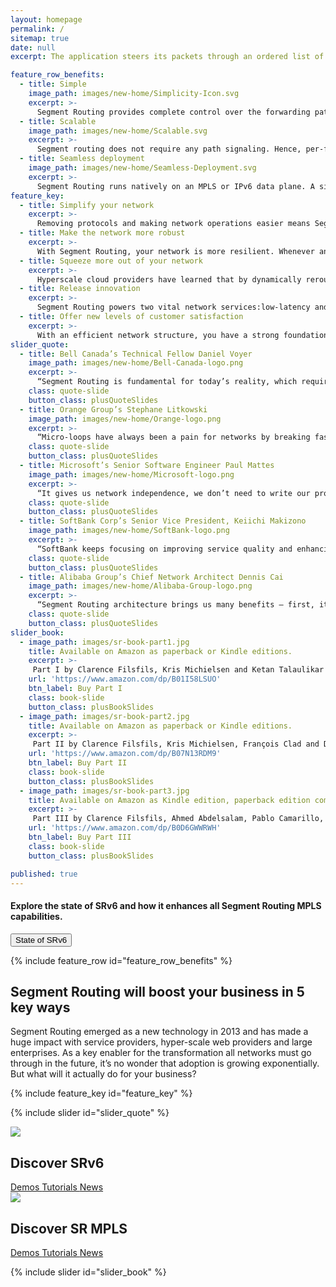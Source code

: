 ```yaml
---
layout: homepage
permalink: /
sitemap: true
date: null
excerpt: The application steers its packets through an ordered list of instructions and realizes end-to-end policy without creating any per-flow state in the network.

feature_row_benefits: 
  - title: Simple
    image_path: images/new-home/Simplicity-Icon.svg
    excerpt: >-
      Segment Routing provides complete control over the forwarding paths by combining simple network instructions. It does not require any additional protocol. Indeed in some cases it removes unnecessary protocols simplifying your network.
  - title: Scalable
    image_path: images/new-home/Scalable.svg
    excerpt: >-
      Segment routing does not require any path signaling. Hence, per-flow state only needs to be maintained at the ingress node of the SR domain increasing your network flexibility while reducing cost.
  - title: Seamless deployment
    image_path: images/new-home/Seamless-Deployment.svg
    excerpt: >-
      Segment Routing runs natively on an MPLS or IPv6 data plane. A simple software upgrade will enable your hardware to run it. Also, Segment Routing can coexist with your existing LDP network, making the migration painless.
feature_key: 
  - title: Simplify your network
    excerpt: >-
      Removing protocols and making network operations easier means Segment Routing is your fast track to network simplification.
  - title: Make the network more robust
    excerpt: >-
      With Segment Routing, your network is more resilient. Whenever and wherever a node or a link fails in the network, connectivity is restored in under 50 milliseconds!
  - title: Squeeze more out of your network
    excerpt: >-
      Hyperscale cloud providers have learned that by dynamically rerouting traffic, they can reach an overall capacity utilization of 80 percent or more.
  - title: Release innovation
    excerpt: >-
      Segment Routing powers two vital network services:low-latency and disjointness.
  - title: Offer new levels of customer satisfaction
    excerpt: >-
      With an efficient network structure, you have a strong foundation on which to offer a best-in-class end-user experience.
slider_quote: 
  - title: Bell Canada’s Technical Fellow Daniel Voyer
    image_path: images/new-home/Bell-Canada-logo.png
    excerpt: >-
      “Segment Routing is fundamental for today’s reality, which requires on-demand services as well as exponential bandwidth growth. Streamlining the IP protocols stack in order to provide a simplified service assurance support model for day-to-day is the key benefit.”
    class: quote-slide
    button_class: plusQuoteSlides
  - title: Orange Group’s Stephane Litkowski
    image_path: images/new-home/Orange-logo.png
    excerpt: >-
      “Micro-loops have always been a pain for networks by breaking fast-reroute or creating micro-congestions. Now, thanks to the Segment Routing building blocks, we have the technology to easily build loop free paths in the network in a simple way.”
    class: quote-slide
    button_class: plusQuoteSlides
  - title: Microsoft’s Senior Software Engineer Paul Mattes
    image_path: images/new-home/Microsoft-logo.png
    excerpt: >-
      “It gives us network independence, we don’t need to write our proprietary agent for every box we want to buy, we get to use standard IGP to set up our connectivity instead of having to do that ourselves. Segment Routing lets you program only the edge. We don’t have the problem of tunnel setup synchronization; the network configures itself.”
    class: quote-slide
    button_class: plusQuoteSlides
  - title: SoftBank Corp’s Senior Vice President, Keiichi Makizono
    image_path: images/new-home/SoftBank-logo.png
    excerpt: >-
      “SoftBank keeps focusing on improving service quality and enhancing the reliability and agility of networks while reducing costs. Cisco’s advanced network technologies and support have allowed us to establish the next-generation mobile IP core network platform that meets the bandwidth demand.”
    class: quote-slide
    button_class: plusQuoteSlides
  - title: Alibaba Group’s Chief Network Architect Dennis Cai
    image_path: images/new-home/Alibaba-Group-logo.png
    excerpt: >-
      “Segment Routing architecture brings us many benefits – first, it can be easily deployed in our existing network infrastructure; second, the ability to have fine-grain control over how the network transports applications while being stateless meets our elasticity requirements. It helps us to deliver a better end-user experience.”
    class: quote-slide
    button_class: plusQuoteSlides
slider_book:
  - image_path: images/sr-book-part1.jpg  
    title: Available on Amazon as paperback or Kindle editions.
    excerpt: >-
     Part I by Clarence Filsfils, Kris Michielsen and Ketan Talaulikar walks the reader through the journey that led to the invention Segment Routing. Besides describing the SR functionalities, it also describes the intuition behind the key concepts and explains why it was designed this way.
    url: 'https://www.amazon.com/dp/B01I58LSUO'
    btn_label: Buy Part I
    class: book-slide
    button_class: plusBookSlides
  - image_path: images/sr-book-part2.jpg  
    title: Available on Amazon as paperback or Kindle editions.
    excerpt: >-
     Part II by Clarence Filsfils, Kris Michielsen, François Clad and Daniel Voyer explains how Segment Routing has changed the game of Traffic Engineering in Service Provider and Enterprise networks by finding the right balance between distributed intelligence and centralized control.
    url: 'https://www.amazon.com/dp/B07N13RDM9'
    btn_label: Buy Part II
    class: book-slide
    button_class: plusBookSlides
  - image_path: images/sr-book-part3.jpg
    title: Available on Amazon as Kindle edition, paperback edition coming soon!
    excerpt: >-
     Part III by Clarence Filsfils, Ahmed Abdelsalam, Pablo Camarillo, Francois Clad and Kris Michielsen explains how Segment Routing over IPv6 dataplane (SRv6) emerges as the key enabler of a new era of networking. Integrating the Segment Routing functionalities with the native capabilities of IPv6 to create a self-sufficient solution. This powerful synergy unlocks possibilities for increased network efficiency, enhanced control, and greater versatility, which are critical in modern networking environments.
    url: 'https://www.amazon.com/dp/B0D6GWWRWH'
    btn_label: Buy Part III
    class: book-slide
    button_class: plusBookSlides

published: true
---
```

<div class="home-notice">
  <div class="container">
      <h4>Explore the state of SRv6 and how it enhances all Segment Routing MPLS capabilities.</h4>
      <a href="{{ 'srv6-status' | relative_url }}" target="_blank">
        <button >State of SRv6</button>
      </a>
  </div>
</div>

{% include feature_row id="feature_row_benefits" %}
<div style="clear: both;"></div>

<div class="feature-keys">
  <div class="container feature-keys-content">
    <h2 class="section-title white">Segment Routing will boost your business in 5 key ways</h2>
    <div class="section-description white">
      Segment Routing emerged as a new technology in 2013 and has made a huge impact with service providers, hyper-scale web providers and large enterprises. As a key enabler for the transformation all networks must go through in the future, it’s no wonder that adoption is growing exponentially. But what will it actually do for your business?
    </div>
  </div>
</div>

{% include feature_key id="feature_key" %}

{% include slider id="slider_quote" %}

<div class="discover-tech">
  <div class="discover-tech-image-srv6">
    <img class="tech-image" src="{{site.baseurl}}/images/new-home/SRv6_transparent.png">
  </div>
  <div class="discover-tech-content">
    <div class="discover-tech-content-block">
      <h2 class="features-title">Discover <span class="discover-tech-span">SRv6</span></h2>
      <div class="descover-tech-links">
        <a href="{{ 'srv6-demos' | relative_url }}" class="discover-tech-link">Demos <i class="fas fa-arrow-circle-right"></i></a>
        <a href="{{ 'srv6-tutorials' | relative_url }}" class="discover-tech-link">Tutorials <i class="fas fa-arrow-circle-right"></i></a>
        <a href="{{ 'srv6-news' | relative_url }}" class="discover-tech-link">News <i class="fas fa-arrow-circle-right"></i></a>
      </div>
    </div>
  </div>
</div>
<div class="discover-tech">
  <div class="discover-tech-image-srmpls">
    <img class="tech-image" src="{{site.baseurl}}/images/new-home/SR_MPLS_transparent.png">
  </div>
  <div class="discover-tech-content left">
    <div class="discover-tech-content-block">
      <h2 class="features-title">Discover <span class="discover-tech-span">SR MPLS</span></h2>
      <div class="descover-tech-links">
        <a href="{{ 'srmpls-demos' | relative_url }}" class="discover-tech-link">Demos <i class="fas fa-arrow-circle-right"></i></a>
        <a href="{{ 'srmpls-tutorials' | relative_url }}" class="discover-tech-link">Tutorials <i class="fas fa-arrow-circle-right"></i></a>
        <a href="{{ 'srmpls-news' | relative_url }}" class="discover-tech-link">News <i class="fas fa-arrow-circle-right"></i></a>
      </div>
    </div>
  </div>

</div>
<div style="clear: both;"></div>

{% include slider id="slider_book" %}

